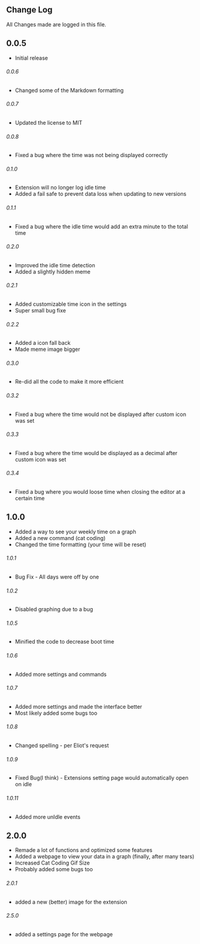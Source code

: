 ## Change Log

All Changes made are logged in this file.

## 0.0.5

- Initial release

###### 0.0.6

- Changed some of the Markdown formatting

###### 0.0.7

- Updated the license to MIT

###### 0.0.8

- Fixed a bug where the time was not being displayed correctly

###### 0.1.0

- Extension will no longer log idle time
- Added a fail safe to prevent data loss when updating to new versions

###### 0.1.1

- Fixed a bug where the idle time would add an extra minute to the total time

###### 0.2.0

- Improved the idle time detection
- Added a slightly hidden meme

###### 0.2.1

- Added customizable time icon in the settings
- Super small bug fixe

###### 0.2.2

- Added a icon fall back
- Made meme image bigger

###### 0.3.0

- Re-did all the code to make it more efficient

###### 0.3.2

- Fixed a bug where the time would not be displayed after custom icon was set

###### 0.3.3

- Fixed a bug where the time would be displayed as a decimal after custom icon was set

###### 0.3.4

-  Fixed a bug where you would loose time when closing the editor at a certain time

## 1.0.0

- Added a way to see your weekly time on a graph
- Added a new command (cat coding)
- Changed the time formatting (your time will be reset)

###### 1.0.1
- Bug Fix - All days were off by one

###### 1.0.2
- Disabled graphing due to a bug

###### 1.0.5
- Minified the code to decrease boot time

###### 1.0.6
- Added more settings and commands

###### 1.0.7
- Added more settings and made the interface better
- Most likely added some bugs too

###### 1.0.8
- Changed spelling - per Eliot's request

###### 1.0.9
- Fixed Bug(I think) - Extensions setting page would automatically open on idle

###### 1.0.11
- Added more unIdle events

## 2.0.0
- Remade a lot of functions and optimized some features
- Added a webpage to view your data in a graph (finally, after many tears)
- Increased Cat Coding Gif Size
- Probably added some bugs too

###### 2.0.1
- added a new (better) image for the extension

###### 2.5.0
- added a settings page for the webpage